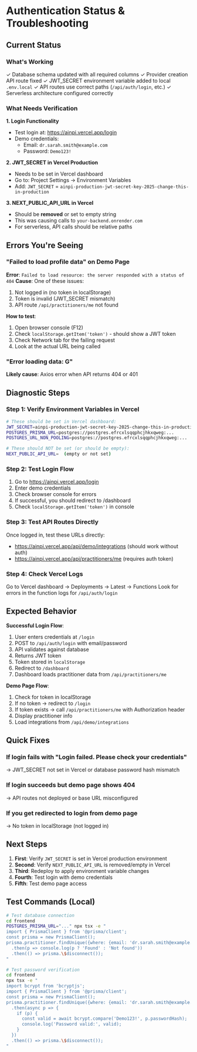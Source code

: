 # Authentication Status & Troubleshooting

## Current Status

### What's Working
✓ Database schema updated with all required columns
✓ Provider creation API route fixed
✓ JWT_SECRET environment variable added to local `.env.local`
✓ API routes use correct paths (`/api/auth/login`, etc.)
✓ Serverless architecture configured correctly

### What Needs Verification

**1. Login Functionality**
- Test login at: https://ainpi.vercel.app/login
- Demo credentials:
  - Email: `dr.sarah.smith@example.com`
  - Password: `Demo123!`

**2. JWT_SECRET in Vercel Production**
- Needs to be set in Vercel dashboard
- Go to: Project Settings → Environment Variables
- Add: `JWT_SECRET` = `ainpi-production-jwt-secret-key-2025-change-this-in-production`

**3. NEXT_PUBLIC_API_URL in Vercel**
- Should be **removed** or set to empty string
- This was causing calls to `your-backend.onrender.com`
- For serverless, API calls should be relative paths

## Errors You're Seeing

### "Failed to load profile data" on Demo Page
**Error**: `Failed to load resource: the server responded with a status of 404`
**Cause**: One of these issues:
1. Not logged in (no token in localStorage)
2. Token is invalid (JWT_SECRET mismatch)
3. API route `/api/practitioners/me` not found

**How to test**:
1. Open browser console (F12)
2. Check `localStorage.getItem('token')` - should show a JWT token
3. Check Network tab for the failing request
4. Look at the actual URL being called

### "Error loading data: G"
**Likely cause**: Axios error when API returns 404 or 401

## Diagnostic Steps

### Step 1: Verify Environment Variables in Vercel
```bash
# These should be set in Vercel dashboard:
JWT_SECRET=ainpi-production-jwt-secret-key-2025-change-this-in-production
POSTGRES_PRISMA_URL=postgres://postgres.efrcxlsqqphcjhkxqweg:...
POSTGRES_URL_NON_POOLING=postgres://postgres.efrcxlsqqphcjhkxqweg:...

# These should NOT be set (or should be empty):
NEXT_PUBLIC_API_URL=  (empty or not set)
```

### Step 2: Test Login Flow
1. Go to https://ainpi.vercel.app/login
2. Enter demo credentials
3. Check browser console for errors
4. If successful, you should redirect to /dashboard
5. Check `localStorage.getItem('token')` in console

### Step 3: Test API Routes Directly
Once logged in, test these URLs directly:
- https://ainpi.vercel.app/api/demo/integrations (should work without auth)
- https://ainpi.vercel.app/api/practitioners/me (requires auth token)

### Step 4: Check Vercel Logs
Go to Vercel dashboard → Deployments → Latest → Functions
Look for errors in the function logs for `/api/auth/login`

## Expected Behavior

**Successful Login Flow**:
1. User enters credentials at `/login`
2. POST to `/api/auth/login` with email/password
3. API validates against database
4. Returns JWT token
5. Token stored in `localStorage`
6. Redirect to `/dashboard`
7. Dashboard loads practitioner data from `/api/practitioners/me`

**Demo Page Flow**:
1. Check for token in localStorage
2. If no token → redirect to `/login`
3. If token exists → call `/api/practitioners/me` with Authorization header
4. Display practitioner info
5. Load integrations from `/api/demo/integrations`

## Quick Fixes

### If login fails with "Login failed. Please check your credentials"
→ JWT_SECRET not set in Vercel or database password hash mismatch

### If login succeeds but demo page shows 404
→ API routes not deployed or base URL misconfigured

### If you get redirected to login from demo page
→ No token in localStorage (not logged in)

## Next Steps

1. **First**: Verify `JWT_SECRET` is set in Vercel production environment
2. **Second**: Verify `NEXT_PUBLIC_API_URL` is removed/empty in Vercel
3. **Third**: Redeploy to apply environment variable changes
4. **Fourth**: Test login with demo credentials
5. **Fifth**: Test demo page access

## Test Commands (Local)

```bash
# Test database connection
cd frontend
POSTGRES_PRISMA_URL="..." npx tsx -e "
import { PrismaClient } from '@prisma/client';
const prisma = new PrismaClient();
prisma.practitioner.findUnique({where: {email: 'dr.sarah.smith@example.com'}})
  .then(p => console.log(p ? 'Found' : 'Not found'))
  .then(() => prisma.\$disconnect());
"

# Test password verification
cd frontend
npx tsx -e "
import bcrypt from 'bcryptjs';
import { PrismaClient } from '@prisma/client';
const prisma = new PrismaClient();
prisma.practitioner.findUnique({where: {email: 'dr.sarah.smith@example.com'}})
  .then(async p => {
    if (p) {
      const valid = await bcrypt.compare('Demo123!', p.passwordHash);
      console.log('Password valid:', valid);
    }
  })
  .then(() => prisma.\$disconnect());
"
```
